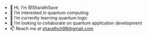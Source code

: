 - 👋 Hi, I’m @SharathSave
- 👀 I’m interested in quantum computing
- 🌱 I’m currently learning quantum logic 
- 💞️ I’m looking to collaborate on quantum application development
- 📫 Reach me at sharathch98@gmail.com

<!---
SharathSave/SharathSave is a ✨ special ✨ repository because its `README.md` (this file) appears on your GitHub profile.
You can click the Preview link to take a look at your changes.
--->
